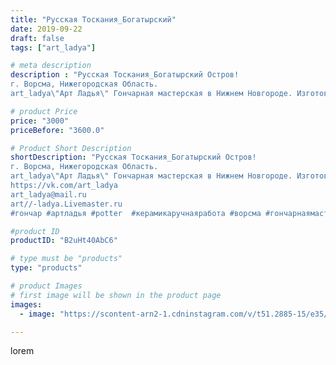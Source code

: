 ```yaml
---
title: "Русская Тоскания_Богатырский"
date: 2019-09-22
draft: false
tags: ["art_ladya"]

# meta description
description : "Русская Тоскания_Богатырский Остров! 
г. Ворсма, Нижегородская Область. 
art_ladya\"Арт Ладья\" Гончарная мастерская в Нижнем Новгороде. Изготовление керамики и"

# product Price
price: "3000"
priceBefore: "3600.0"

# Product Short Description
shortDescription: "Русская Тоскания_Богатырский Остров! 
г. Ворсма, Нижегородская Область. 
art_ladya\"Арт Ладья\" Гончарная мастерская в Нижнем Новгороде. Изготовление керамики и мастер//-классы по обучению. 
https://vk.com/art_ladya 
art_ladya@mail.ru 
art//-ladya.Livemaster.ru
#гончар #артладья #potter  #керамикаручнаяработа #ворсма #гончарнаямастерская #русскаятоскания #handmade #посудаизглины #керамика #гончарнаяпосуда #исскуство #dishes #decor #ceramicar #mug #claygoods #tankard #earthenware #ceramic #design #богатырскийостров #magic #остров #ceramicart #никитиймогучий #гончарка #застава #clay #авторскаякерамика"

#product ID
productID: "B2uHt40AbC6"

# type must be "products"
type: "products"

# product Images
# first image will be shown in the product page
images:
  - image: "https://scontent-arn2-1.cdninstagram.com/v/t51.2885-15/e35/69290953_425392151426746_331668728347421099_n.jpg?se=7&tp=1&_nc_ht=scontent-arn2-1.cdninstagram.com&_nc_cat=110&_nc_ohc=eYg7WsPyjKUAX-dtsiR&ccb=7-4&oh=e2512a0e818221e476879d7b9b124631&oe=6084456E&_nc_sid=86f79a&ig_cache_key=MjEzODY4MDgxMjc1MTY2MzI5MA%3D%3D.2-ccb7-4"

---
```

lorem
